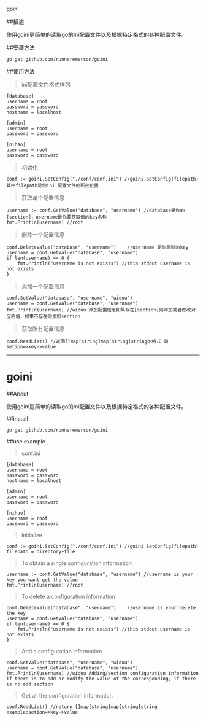 goini	

##描述

使用goini更简单的读取go的ini配置文件以及根据特定格式的各种配置文件。

##安装方法

	go get github.com/runneremerson/goini

##使用方法

>ini配置文件格式样列

	[database]
	username = root
	password = password
	hostname = localhost
	
	[admin]
	username = root
	password = password
	
	[nihao]
	username = root
	password = password

>初始化

	conf := goini.SetConfig("./conf/conf.ini") //goini.SetConfig(filepath) 其中filepath是你ini 配置文件的所在位置

>获取单个配置信息

	username := conf.GetValue("database", "username") //database是你的[section]，username是你要获取值的key名称
	fmt.Println(username) //root

>删除一个配置信息

	conf.DeleteValue("database", "username")	//username 是你删除的key
	username = conf.GetValue("database", "username")
	if len(username) == 0 {
		fmt.Println("username is not exists") //this stdout username is not exists
	}

>添加一个配置信息

	conf.SetValue("database", "username", "widuu")
	username = conf.GetValue("database", "username")
	fmt.Println(username) //widuu 添加配置信息如果存在[section]则添加或者修改对应的值，如果不存在则添加section

>获取所有配置信息

	conf.ReadList() //返回[]map[string]map[string]string的格式 即setion=>key->value

---

goini
========


##About

使用goini更简单的读取go的ini配置文件以及根据特定格式的各种配置文件。

##install 

	go get github.com/runneremerson/goini

##use example

>conf.ini

	[database]
	username = root
	password = password
	hostname = localhost
	
	[admin]
	username = root
	password = password
	
	[nihao]
	username = root
	password = password

>initialize

	conf := goini.SetConfig("./conf/conf.ini") //goini.SetConfig(filepath) filepath = directory+file

>To obtain a single configuration information

	username := conf.GetValue("database", "username") //username is your key you want get the value
	fmt.Println(username) //root

>To delete a configuration information

	conf.DeleteValue("database", "username")	//username is your delete the key
	username = conf.GetValue("database", "username")
	if len(username) == 0 {
		fmt.Println("username is not exists") //this stdout username is not exists
	}

>Add a configuration information

	conf.SetValue("database", "username", "widuu")
	username = conf.GetValue("database", "username")
	fmt.Println(username) //widuu Adding/section configuration information if there is to add or modify the value of the corresponding, if there is no add section

>Get all the configuration information

	conf.ReadList() //return []map[string]map[string]string  example:setion=>key->value



